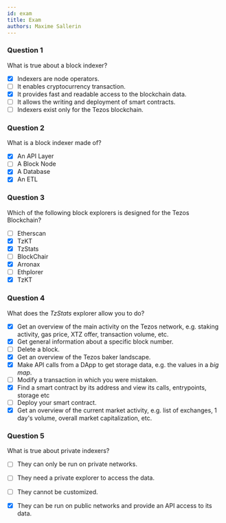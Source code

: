 ```yaml
---
id: exam
title: Exam
authors: Maxime Sallerin
---
```


### Question 1

What is true about a block indexer?

- [x] Indexers are node operators.
- [ ] It enables cryptocurrency transaction.
- [x] It provides fast and readable access to the blockchain data.
- [ ] It allows the writing and deployment of smart contracts.
- [ ] Indexers exist only for the Tezos blockchain.

### Question 2

What is a block indexer made of?

- [x] An API Layer
- [ ] A Block Node
- [x] A Database
- [x] An ETL

### Question 3

Which of the following block explorers is designed for the Tezos Blockchain?

- [ ] Etherscan
- [x] TzKT
- [x] TzStats
- [ ] BlockChair
- [x] Arronax
- [ ] Ethplorer
- [x] TzKT

### Question 4

What does the _TzStats_ explorer allow you to do?

- [x] Get an overview of the main activity on the Tezos network, e.g. staking activity, gas price, XTZ offer, transaction volume, etc.
- [x] Get general information about a specific block number.
- [ ] Delete a block.
- [x] Get an overview of the Tezos baker landscape.
- [x] Make API calls from a DApp to get storage data, e.g. the values in a _big map_.
- [ ] Modify a transaction in which you were mistaken.
- [x] Find a smart contract by its address and view its calls, entrypoints, storage etc
- [ ] Deploy your smart contract.
- [x] Get an overview of the current market activity, e.g. list of exchanges, 1 day's volume, overall market capitalization, etc.

### Question 5

What is true about private indexers?

- [ ] They can only be run on private networks.
- [ ] They need a private explorer to access the data.
- [ ] They cannot be customized.
- [x] They can be run on public networks and provide an API access to its data.



